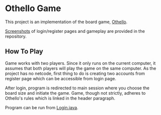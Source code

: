 # Othello Game

This project is an implementation of the board game, [Othello](https://www.worldothello.org/about/about-othello/othello-rules/official-rules/english).

[Screenshots](screenshots) of login/register pages and gameplay are provided in the repository.

## How To Play

Game works with two players. Since it only runs on the current computer, it assumes that both players will play the game on the same computer. As the project has no netcode, first thing to do is creating two accounts from register page which can be accessible from login page.

After login, program is redirected to main session where you choose the board size and initiate the game. Game, though not strictly, adheres to Othello's rules which is linked in the header paragraph.

Program can be run from [Login.java](src/main/java/com/ertu/proje3/OthelloLogin.java).
